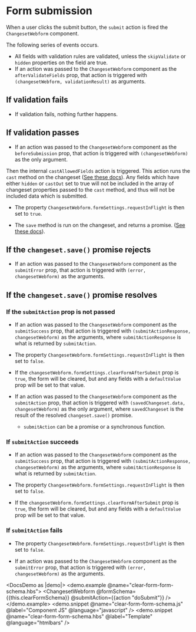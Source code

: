 # Form submission

When a user clicks the submit button, the `submit` action is fired the `ChangesetWebform` component.

The following series of events occurs.

* All fields with validation rules are validated, unless the `skipValidate` or `hidden` properties on the field are true.
* If an action was passed to the `ChangesetWebform` component as the `afterValidateFields` prop, that action is triggered with `(changesetWebform, validationResult)` as arguments.

## If validation fails

* If validation fails, nothing further happens.

## If validation passes

* If an action was passed to the `ChangesetWebform` component as the `beforeSubmission` prop, that action is triggered with `(changesetWebform)` as the only argument.

Then the internal `castAllowedFields` action is triggered. This action runs the `cast` method on the changeset ([See these docs](https://github.com/poteto/ember-changeset#cast)). Any fields which have either `hidden` or `castOut` set to true will not be included in the array of changeset properties passed to the `cast` method, and thus will not be included data which is submitted.

* The property `ChangesetWebform.formSettings.requestInFlight` is then set to `true`.

* The `save` method is run on the changeset, and returns a promise. ([See these docs](https://github.com/poteto/ember-changeset#save)).

## If the `changeset.save()` promise rejects

* If an action was passed to the `ChangesetWebform` component as the `submitError` prop, that action is triggered with `(error, changesetWebform)` as the arguments.

## If the `changeset.save()` promise resolves

### If the `submitAction` prop is not passed

* If an action was passed to the `ChangesetWebform` component as the `submitSuccess` prop, that action is triggered with `(submitActionResponse, changesetWebform)` as the arguments, where `submitActionResponse` is what is returned by  `submitAction`.

* The property `ChangesetWebform.formSettings.requestInFlight` is then set to `false`.

* If the `changesetWebform.formSettings.clearFormAfterSubmit` prop is `true`, the form will be cleared, but and any fields with a `defaultValue` prop will be set to that value.

* If an action was passed to the `ChangesetWebform` component as the `submitAction` prop, that action is triggered with `(savedChangeset.data, changesetWebform)` as the only argument, where `savedChangeset` is the result of the resolved `changeset.save()` promise.

  * `submitAction` can be a promise or a synchronous function. 

### If `submitAction` succeeds

* If an action was passed to the `ChangesetWebform` component as the `submitSuccess` prop, that action is triggered with `(submitActionResponse, changesetWebform)` as the arguments, where `submitActionResponse` is what is returned by  `submitAction`.

* The property `ChangesetWebform.formSettings.requestInFlight` is then set to `false`.

* If the `changesetWebform.formSettings.clearFormAfterSubmit` prop is `true`, the form will be cleared, but and any fields with a `defaultValue` prop will be set to that value.

### If `submitAction` fails

* The property `ChangesetWebform.formSettings.requestInFlight` is then set to `false`.

* If an action was passed to the `ChangesetWebform` component as the `submitError` prop, that action is triggered with `(error, changesetWebform)` as the arguments.



<DocsDemo as |demo|>
  <demo.example @name="clear-form-form-schema.hbs">
    <ChangesetWebform @formSchema={{this.clearFormSchema}} @submitAction={{action "doSubmit"}} />
  </demo.example>
  <demo.snippet @name="clear-form-form-schema.js" @label="Component JS" @language="javascript" />
  <demo.snippet @name="clear-form-form-schema.hbs" @label="Template" @language="htmlbars" />
</DocsDemo>